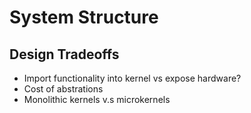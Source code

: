 # System Structure 
## Design Tradeoffs 
* Import functionality into kernel vs expose hardware?
* Cost of abstrations
* Monolithic kernels v.s microkernels 
